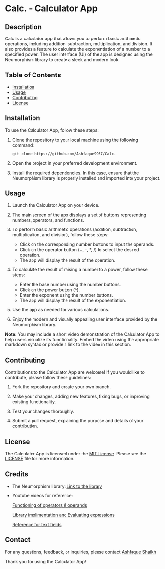 # Calc. - Calculator App

## Description

Calc is a calculator app that allows you to perform basic arithmetic operations, including addition, subtraction, multiplication, and division. It also provides a feature to calculate the exponentiation of a number to a specified power. The user interface (UI) of the app is designed using the Neumorphism library to create a sleek and modern look.
## Table of Contents

- [Installation](#installation)
- [Usage](#usage)
- [Contributing](#contributing)
- [License](#license)

## Installation

To use the Calculator App, follow these steps:

1. Clone the repository to your local machine using the following command:

   ```
   git clone https://github.com/Ashfaque9967/Calc.
   ```

2. Open the project in your preferred development environment.

3. Install the required dependencies. In this case, ensure that the Neumorphism library is properly installed and imported into your project.

## Usage

1. Launch the Calculator App on your device.

2. The main screen of the app displays a set of buttons representing numbers, operators, and functions.

3. To perform basic arithmetic operations (addition, subtraction, multiplication, and division), follow these steps:

   - Click on the corresponding number buttons to input the operands.
   - Click on the operator button (+, -, *, /) to select the desired operation.
   - The app will display the result of the operation.

4. To calculate the result of raising a number to a power, follow these steps:

   - Enter the base number using the number buttons.
   - Click on the power button (^).
   - Enter the exponent using the number buttons.
   - The app will display the result of the exponentiation.

5. Use the app as needed for various calculations.

6. Enjoy the modern and visually appealing user interface provided by the Neumorphism library.

**Note:** You may include a short video demonstration of the Calculator App to help users visualize its functionality. Embed the video using the appropriate markdown syntax or provide a link to the video in this section.

## Contributing

Contributions to the Calculator App are welcome! If you would like to contribute, please follow these guidelines:

1. Fork the repository and create your own branch.

2. Make your changes, adding new features, fixing bugs, or improving existing functionality.

3. Test your changes thoroughly.

4. Submit a pull request, explaining the purpose and details of your contribution.

## License

The Calculator App is licensed under the [MIT License](https://opensource.org/licenses/MIT). Please see the [LICENSE](LICENSE) file for more information.

## Credits

- The Neumorphism library: [Link to the library](https://github.com/fornewid/neumorphism)
- Youtube videos for reference:
  
  [Functioning of operators & operands](https://www.youtube.com/watch?v=2hSHgungOKI&t=505s)
  
  [Library implimentation and Evaluating expressions](https://www.youtube.com/watch?v=-VsatCUSxek)
  
  [Reference for text fields](https://www.youtube.com/watch?v=wr6-XZ89-k8&t=1498s)
  
## Contact

For any questions, feedback, or inquiries, please contact [Ashfaque Shaikh](https://twitter.com/AshfaqueSkh_02)

Thank you for using the Calculator App!
